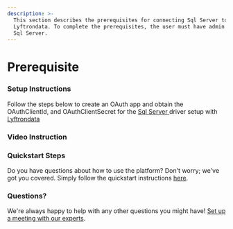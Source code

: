 ```yaml
---
description: >-
  This section describes the prerequisites for connecting Sql Server to
  Lyftrondata. To complete the prerequisites, the user must have admin access to
  Sql Server.
---
```


# Prerequisite

### Setup Instructions

Follow the steps below to create an OAuth app and obtain the OAuthClientId, and OAuthClientSecret for the [Sql Server](https://www.lyftrondata.com/integration/sql-server/)[ ](https://www.lyftrondata.com/integration/freshdesk/)driver setup with [Lyftrondata](https://www.lyftrondata.com)

### Video Instruction

### Quickstart Steps

Do you have questions about how to use the platform? Don't worry; we've got you covered. Simply follow the quickstart instructions [here](../../quickstart-steps.md).

### Questions? <a href="#questions" id="questions"></a>

We're always happy to help with any other questions you might have! [Set up a meeting with our experts](https://www.lyftrondata.com/book-a-meeting/).
